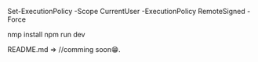 Set-ExecutionPolicy -Scope CurrentUser -ExecutionPolicy RemoteSigned -Force


nmp install
npm run dev

README.md =>
//comming soon😁.